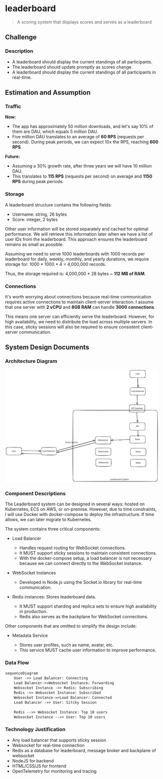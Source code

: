 # leaderboard

> A scoring system that displays scores and serves as a leaderboard

## Challenge

### Description

- A leaderboard should display the current standings of all participants.
- The leaderboard should update promptly as scores change.
- A leaderboard should display the current standings of all participants in real-time.

## Estimation and Assumption

### Traffic

**Now:**

- The app has approximately 50 million downloads, and let's say 10% of them are DAU, which equals 5 million DAU.
- Five million DAU translates to an average of **60 RPS** (requests per second). During peak periods, we can expect 10x the RPS, reaching **600 RPS**.

**Future:**

- Assuming a 30% growth rate, after three years we will have 10 million DAU.
- This translates to **115 RPS** (requests per second) on average and **1150 RPS** during peak periods.

### Storage

A leaderboard structure contains the following fields:

- Username: string, 26 bytes
- Score: integer, 2 bytes

Other user information will be stored separately and cached for optimal performance. We will retrieve this information later when we have a list of user IDs from the leaderboard. This approach ensures the leaderboard remains as small as possible.

Assuming we need to serve 1000 leaderboards with 1000 records per leaderboard for daily, weekly, monthly, and yearly durations, we require storage for:
1000 \* 1000 \* 4 = 4,000,000 records.

Thus, the storage required is:
4,000,000 \* 28 bytes ~ **112 MB of RAM**.

### Connections

It's worth worrying about connections because real-time communication requires active connections to maintain client-server interaction. I assume that one server with **2 vCPU** and **8GB RAM** can handle **3000 connections**.

This means one server can efficiently serve the leaderboard. However, for high availability, we need to distribute the load across multiple servers. In this case, sticky sessions will also be required to ensure consistent client-server communication.

## System Design Documents

### Architecture Diagram

![Leaderboard Architecture](docs/assets/leaderboard.svg)

### Component Descriptions

The Leaderboard system can be designed in several ways: hosted on Kubernetes, ECS on AWS, or on-premise. However, due to time constraints, I will use Docker with docker-compose to deploy the infrastructure. If time allows, we can later migrate to Kubernetes.

The system contains three critical components:

- Load Balancer

  - Handles request routing for WebSocket connections.
  - It MUST support sticky sessions to maintain consistent connections.
  - With the docker-compose setup, a load balancer is not necessary because we can connect directly to the WebSocket instance.

- WebSocket Instances

  - Developed in Node.js using the Socket.io library for real-time communication.

- Redis instances: Stores leaderboard data.

  - It MUST support sharding and replica sets to ensure high availability in production.
  - Redis also serves as the backplane for WebSocket connections.

Other components that are omitted to simplify the design include:

- Metadata Service

  - Stores user profiles, such as name, avatar, etc.
  - This service MUST cache user information to improve performance.

### Data Flow

```mermaid
sequenceDiagram
    User ->> Load Balancer: Connecting
    Load Balancer->>Websocket Instance: Forwarding
    Websocket Instance ->> Redis: Subscribing
    Redis ->> Websocket Instance: Subscribed
    Websocket Instance->>Load Balancer: Connected
    Load Balancer ->> User: Sitcky Session

    Redis -->> Websocket Instance: Top 10 users
    Websocket Instance -->> User: Top 10 users
```

### Technology Justification

- Any load balancer that supports sticky session
- Websocket for real-time connection
- Redis as a database for leaderboard, message broker and backplane of websocket
- NodeJS for backend
- HTML/CSS/JS for frontend
- OpenTelemetry for monitoring and tracing
